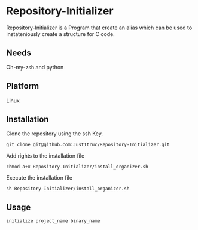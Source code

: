 # Repository-Initializer

Repository-Initializer is a Program that create an alias which can be used to instateniously create a structure for C code.

## Needs

Oh-my-zsh and python

## Platform 

Linux

## Installation

Clone the repository using the ssh Key.

```
git clone git@github.com:Just1truc/Repository-Initializer.git 
```
Add rights to the installation file

```
chmod a+x Repository-Initializer/install_organizer.sh
```

Execute the installation file

```
sh Repository-Initializer/install_organizer.sh
```

## Usage

```bash
initialize project_name binary_name
```
